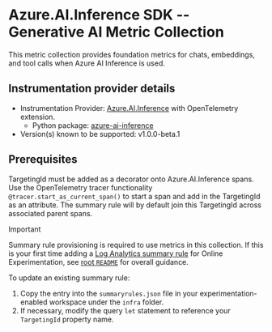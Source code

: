 # Azure.AI.Inference SDK --  Generative AI Metric Collection
This metric collection provides foundation metrics for chats, embeddings, and tool calls when Azure AI Inference is used.

## Instrumentation provider details
- Instrumentation Provider: [Azure.AI.Inference](https://www.nuget.org/packages/Azure.AI.Inference/) with OpenTelemetry extension.
   - Python package: [azure-ai-inference](https://pypi.org/project/azure-ai-inference/)
- Version(s) known to be supported: v1.0.0-beta.1

## Prerequisites
TargetingId must be added as a decorator onto Azure.AI.Inference spans. 
Use the OpenTelemetry tracer functionality `@tracer.start_as_current_span()` to start a span and add in the TargetingId as an attribute. The summary rule will by default join this TargetingId across associated parent spans. 


> [!IMPORTANT]
> Summary rule provisioning is required to use metrics in this collection. If this is your first time adding a [Log Analytics summary rule](https://learn.microsoft.com/en-us/azure/azure-monitor/logs/summary-rules?tabs=api) for Online Experimentation, see [root `README`](../README.md) for overall guidance.

To update an existing summary rule:
1. Copy the entry into the `summaryrules.json` file in your experimentation-enabled workspace under the `infra` folder.  
1. If necessary, modify the query `let` statement to reference your `TargetingId` property name.

